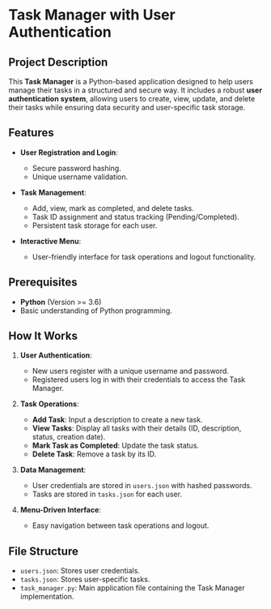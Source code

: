 # Task Manager with User Authentication

## Project Description
This **Task Manager** is a Python-based application designed to help users manage their tasks in a structured and secure way. It includes a robust **user authentication system**, allowing users to create, view, update, and delete their tasks while ensuring data security and user-specific task storage.

## Features
- **User Registration and Login**:
  - Secure password hashing.
  - Unique username validation.

- **Task Management**:
  - Add, view, mark as completed, and delete tasks.
  - Task ID assignment and status tracking (Pending/Completed).
  - Persistent task storage for each user.

- **Interactive Menu**:
  - User-friendly interface for task operations and logout functionality.

## Prerequisites
- **Python** (Version >= 3.6)
- Basic understanding of Python programming.

## How It Works
1. **User Authentication**:
   - New users register with a unique username and password.
   - Registered users log in with their credentials to access the Task Manager.

2. **Task Operations**:
   - **Add Task**: Input a description to create a new task.
   - **View Tasks**: Display all tasks with their details (ID, description, status, creation date).
   - **Mark Task as Completed**: Update the task status.
   - **Delete Task**: Remove a task by its ID.

3. **Data Management**:
   - User credentials are stored in `users.json` with hashed passwords.
   - Tasks are stored in `tasks.json` for each user.

4. **Menu-Driven Interface**:
   - Easy navigation between task operations and logout.

## File Structure
- `users.json`: Stores user credentials.
- `tasks.json`: Stores user-specific tasks.
- `task_manager.py`: Main application file containing the Task Manager implementation.

